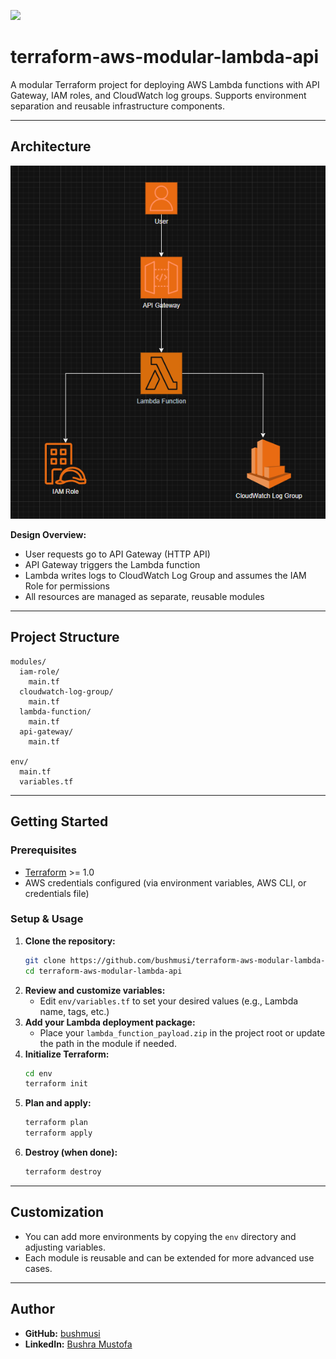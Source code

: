![](https://img.shields.io/badge/Microverse-blueviolet)

# terraform-aws-modular-lambda-api

A modular Terraform project for deploying AWS Lambda functions with API Gateway, IAM roles, and CloudWatch log groups. Supports environment separation and reusable infrastructure components.

---

## Architecture

![App Screenshot](app_screenshot.png)

**Design Overview:**
- User requests go to API Gateway (HTTP API)
- API Gateway triggers the Lambda function
- Lambda writes logs to CloudWatch Log Group and assumes the IAM Role for permissions
- All resources are managed as separate, reusable modules

---

## Project Structure

```
modules/
  iam-role/
    main.tf
  cloudwatch-log-group/
    main.tf
  lambda-function/
    main.tf
  api-gateway/
    main.tf

env/
  main.tf
  variables.tf
```

---

## Getting Started

### Prerequisites
- [Terraform](https://www.terraform.io/downloads.html) >= 1.0
- AWS credentials configured (via environment variables, AWS CLI, or credentials file)

### Setup & Usage
1. **Clone the repository:**
   ```sh
   git clone https://github.com/bushmusi/terraform-aws-modular-lambda-api.git
   cd terraform-aws-modular-lambda-api
   ```
2. **Review and customize variables:**
   - Edit `env/variables.tf` to set your desired values (e.g., Lambda name, tags, etc.)
3. **Add your Lambda deployment package:**
   - Place your `lambda_function_payload.zip` in the project root or update the path in the module if needed.
4. **Initialize Terraform:**
   ```sh
   cd env
   terraform init
   ```
5. **Plan and apply:**
   ```sh
   terraform plan
   terraform apply
   ```
6. **Destroy (when done):**
   ```sh
   terraform destroy
   ```

---

## Customization
- You can add more environments by copying the `env` directory and adjusting variables.
- Each module is reusable and can be extended for more advanced use cases.

---

## Author
- **GitHub:** [bushmusi](https://github.com/bushmusi)
- **LinkedIn:** [Bushra Mustofa](https://www.linkedin.com/in/bushra-mustofa/)
